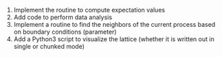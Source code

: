 1. Implement the routine to compute expectation values
2. Add code to perform data analysis
3. Implement a routine to find the neighbors of the current process based on boundary conditions (parameter)
4. Add a Python3 script to visualize the lattice (whether it is written out in single or chunked mode)
